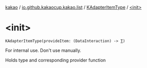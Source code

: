 [kakao](../../index.md) / [io.github.kakaocup.kakao.list](../index.md) / [KAdapterItemType](index.md) / [&lt;init&gt;](./-init-.md)

# &lt;init&gt;

`KAdapterItemType(provideItem: (DataInteraction) -> `[`T`](index.md#T)`)`

For internal use. Don't use manually.

Holds type and corresponding provider function

